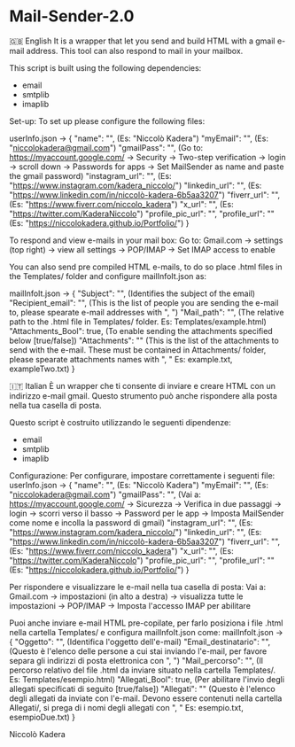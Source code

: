 # Mail-Sender-2.0





🇬🇧 English
It is a wrapper that let you send and build HTML with a gmail e-mail address. This tool can also respond to mail in your mailbox.

This script is built using the following dependencies:
 - email
 - smtplib
 - imaplib

Set-up:
To set up please configure the following files:

userInfo.json -> {
    "name": "", (Es: "Niccolò Kadera")
    "myEmail": "", (Es: "niccolokadera@gmail.com")
    "gmailPass": "", (Go to: https://myaccount.google.com/ -> Security -> Two-step verification -> login -> scroll down -> Passwords for apps -> Set MailSender as name and paste the gmail password)
    "instagram_url": "", (Es: "https://www.instagram.com/kadera_niccolo/")
    "linkedin_url": "", (Es: "https://www.linkedin.com/in/niccolò-kadera-6b5aa3207")
    "fiverr_url": "", (Es: "https://www.fiverr.com/niccolo_kadera")
    "x_url": "", (Es: "https://twitter.com/KaderaNiccolo")
    "profile_pic_url": "",
    "profile_url": "" (Es: "https://niccolokadera.github.io/Portfolio/")
}



To respond and view e-mails in your mail box:
  Go to: Gmail.com -> settings (top right) -> view all settings -> POP/IMAP -> Set IMAP access to enable



You can also send pre compiled HTML e-mails, to do so place .html files in the Templates/ folder and configure mailInfoIt.json as:

mailInfoIt.json -> {
    "Subject": "", (Identifies the subject of the email)
    "Recipient_email": "", (This is the list of people you are sending the e-mail to, please spearate e-mail addresses with ", ")
    "Mail_path": "", (The relative path to the .html file in Templates/ folder. Es: Templates/example.html)
    "Attachments_Bool": true, (To enable sending the attachments specified below [true/false])
    "Attachments": "" (This is the list of the attachments to send with the e-mail. These must be contained in Attachments/ folder, please spearate attachments names with ", " Es: example.txt, exampleTwo.txt)
}





🇮🇹 Italian
È un wrapper che ti consente di inviare e creare HTML con un indirizzo e-mail gmail. Questo strumento può anche rispondere alla posta nella tua casella di posta.

Questo script è costruito utilizzando le seguenti dipendenze:
 - email
 - smtplib
 - imaplib

Configurazione:
Per configurare, impostare correttamente i seguenti file:
userInfo.json -> {
    "name": "", (Es: "Niccolò Kadera")
    "myEmail": "", (Es: "niccolokadera@gmail.com")
    "gmailPass": "", (Vai a: https://myaccount.google.com/ -> Sicurezza -> Verifica in due passaggi -> login -> scorri verso il basso -> Password per le app -> Imposta MailSender come nome e incolla la password di gmail)
    "instagram_url": "", (Es: "https://www.instagram.com/kadera_niccolo/")
    "linkedin_url": "", (Es: "https://www.linkedin.com/in/niccolò-kadera-6b5aa3207")
    "fiverr_url": "", (Es: "https://www.fiverr.com/niccolo_kadera")
    "x_url": "", (Es: "https://twitter.com/KaderaNiccolo")
    "profile_pic_url": "",
    "profile_url": "" (Es: "https://niccolokadera.github.io/Portfolio/")
}



Per rispondere e visualizzare le e-mail nella tua casella di posta:
  Vai a: Gmail.com -> impostazioni (in alto a destra) -> visualizza tutte le impostazioni -> POP/IMAP -> Imposta l'accesso IMAP per abilitare



Puoi anche inviare e-mail HTML pre-copilate, per farlo posiziona i file .html nella cartella Templates/ e configura mailInfoIt.json come:
mailInfoIt.json -> {
    "Oggetto": "", (Identifica l'oggetto dell'e-mail)
    "Email_destinatario": "", (Questo è l'elenco delle persone a cui stai inviando l'e-mail, per favore separa gli indirizzi di posta elettronica con ", ")
    "Mail_percorso": "", (Il percorso relativo del file .html da inviare situato nella cartella Templates/. Es: Templates/esempio.html)
    "Allegati_Bool": true, (Per abilitare l'invio degli allegati specificati di seguito [true/false])
    "Allegati": "" (Questo è l'elenco degli allegati da inviate con l'e-mail. Devono essere contenuti nella cartella Allegati/, si prega di i nomi degli allegati con ", " Es: esempio.txt, esempioDue.txt)
}


Niccolò Kadera

